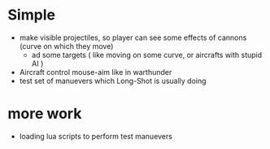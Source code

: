 ﻿
# Simple

* make visible projectiles, so player can see some effects of cannons (curve on which they move)
  * ad some targets ( like moving on some curve, or aircrafts with stupid AI )
* Aircraft control mouse-aim like in warthunder
* test set of manuevers which Long-Shot is usually doing

# more work

* loading lua scripts to perform test manuevers

